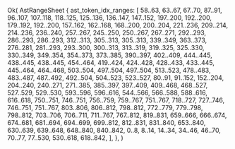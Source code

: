 Ok(
    AstRangeSheet {
        ast_token_idx_ranges: [
            58..63,
            63..67,
            67..70,
            87..91,
            96..107,
            107..118,
            118..125,
            125..136,
            136..147,
            147..152,
            197..200,
            192..200,
            179..192,
            192..200,
            157..162,
            162..168,
            168..200,
            200..204,
            221..236,
            209..214,
            214..236,
            236..240,
            257..267,
            245..250,
            250..267,
            267..271,
            292..293,
            286..293,
            286..293,
            312..313,
            305..313,
            305..313,
            339..349,
            363..373,
            276..281,
            281..293,
            293..300,
            300..313,
            313..319,
            319..325,
            325..330,
            330..349,
            349..354,
            354..373,
            373..385,
            390..397,
            402..409,
            444..445,
            438..445,
            438..445,
            454..464,
            419..424,
            424..428,
            428..433,
            433..445,
            445..464,
            464..468,
            503..504,
            497..504,
            497..504,
            513..523,
            478..483,
            483..487,
            487..492,
            492..504,
            504..523,
            523..527,
            80..91,
            91..152,
            152..204,
            204..240,
            240..271,
            271..385,
            385..397,
            397..409,
            409..468,
            468..527,
            527..529,
            529..530,
            593..596,
            596..616,
            544..566,
            566..588,
            588..616,
            616..618,
            750..751,
            746..751,
            756..759,
            759..767,
            751..767,
            718..727,
            727..746,
            746..751,
            751..767,
            803..806,
            806..812,
            798..812,
            772..779,
            779..798,
            798..812,
            703..706,
            706..711,
            711..767,
            767..812,
            819..831,
            659..666,
            666..674,
            674..681,
            681..694,
            694..699,
            699..812,
            812..831,
            831..840,
            653..840,
            630..639,
            639..648,
            648..840,
            840..842,
            0..8,
            8..14,
            14..34,
            34..46,
            46..70,
            70..77,
            77..530,
            530..618,
            618..842,
        ],
    },
)